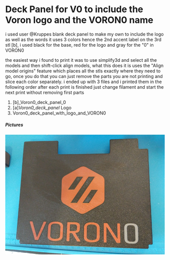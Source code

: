 # Deck Panel for V0 to include the Voron logo and the VORON0 name 

i used user @Kruppes blank deck panel to make my own to include the logo as well as the words it uses 3 colors hence the 2nd accent label on the 3rd stl [b],
i used black for the base, red for the logo and gray for the "0" in VORON0

the easiest way i found to print it was to use simplify3d and select all the models and then shift-click align models, what this does it is uses the "Align model origins" feature which places 
all the stls exactly where they need to go, once you do that you can just remove the parts you are not printing and slice each color separately. i ended up with 3 files and i printed them in 
the following order after each print is finished just change filament and start the next print without removing first parts

1. [b]_Voron0_deck_panel_0
2. [a]_Voron0_deck_panel_ Logo
3. Voron0_deck_panel_with_logo_and_VORON0
 
##### Pictures
![Printed Panel](images/deck_panel_printed.jpg)
